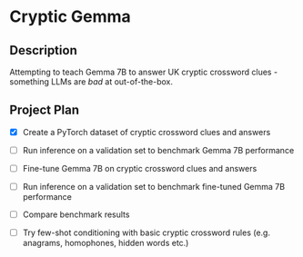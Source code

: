 # Cryptic Gemma

## Description

Attempting to teach Gemma 7B to answer UK cryptic crossword clues - something LLMs are *bad* at out-of-the-box.

## Project Plan 

- [x] Create a PyTorch dataset of cryptic crossword clues and answers
- [ ] Run inference on a validation set to benchmark Gemma 7B performance
- [ ] Fine-tune Gemma 7B on cryptic crossword clues and answers
- [ ] Run inference on a validation set to benchmark fine-tuned Gemma 7B performance
- [ ] Compare benchmark results
- [ ] Try few-shot conditioning with basic cryptic crossword rules (e.g. anagrams, homophones, hidden words etc.)
 
